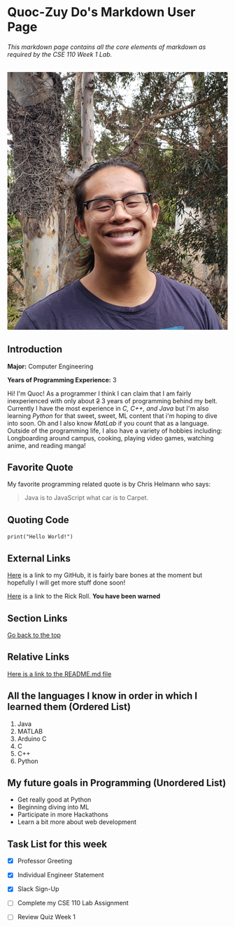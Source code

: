 # Quoc-Zuy Do's Markdown User Page
###### This markdown page contains all the core elements of markdown as required by the CSE 110 Week 1 Lab.

![A picture of myself](PICTURE.jpg)

 ## Introduction
 
 **Major:** Computer Engineering

 **Years of Programming Experience:** 3
 
 Hi! I'm Quoc! As a programmer I think I can claim that I am fairly inexperienced with only about ~~2~~ 3 years of programming behind my belt. Currently I have the most experience in *C, C++, and Java* but I'm  also learning *Python* for that sweet, sweet, ML content that i'm hoping to dive into soon. Oh and I also know *MatLab* if you count that as a language. Outside of the programming life, I also have a variety of hobbies including: Longboarding around campus, cooking, playing video games, watching anime, and reading manga! 

 ## Favorite Quote
 My favorite programming related quote is by Chris Helmann who says:
 > Java is to JavaScript what car is to Carpet.

 ## Quoting Code
 ```
 print("Hello World!")
 ```

 ## External Links
 [Here](https://github.com/QuocVDo) is a link to my GitHub, it is fairly bare bones at the moment but hopefully I will get more stuff done soon!

 [Here](https://www.youtube.com/watch?v=dQw4w9WgXcQ) is a link to the Rick Roll. **You have been warned**

 ## Section Links
 [Go back to the top](#introduction)

 ## Relative Links
 [Here is a link to the README.md file](README.md)

 ## All the languages I know in order in which I learned them (Ordered List)
 1. Java
 2. MATLAB
 3. Arduino C
 4. C
 5. C++
 6. Python
 
 ## My future goals in Programming (Unordered List)
 - Get really good at Python
 - Beginning diving into ML
 - Participate in more Hackathons
 - Learn a bit more about web development

 ## Task List for this week
 - [x] Professor Greeting
 - [x] Individual Engineer Statement
 - [x] Slack Sign-Up
 - [ ] Complete my CSE 110 Lab Assignment
 - [ ] Review Quiz Week 1







